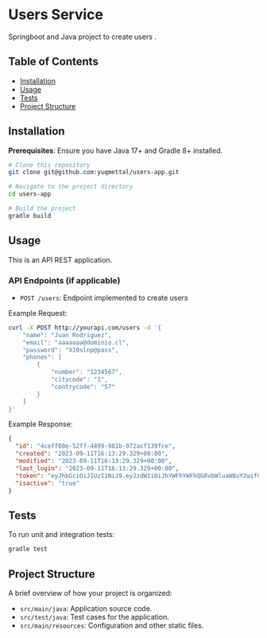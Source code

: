 # Users Service
Springboot and Java project to create users .

## Table of Contents

- [Installation](#installation)
- [Usage](#usage)
- [Tests](#tests)
- [Project Structure](#project-structure)

## Installation

**Prerequisites**: Ensure you have Java 17+ and Gradle 8+ installed.

```bash
# Clone this repository
git clone git@github.com:yuqmettal/users-app.git

# Navigate to the project directory
cd users-app

# Build the project
gradle build
```

## Usage

This is an API REST application.

### API Endpoints (if applicable)

- `POST /users`: Endpoint implemented to create users

Example Request:

```bash
curl -X POST http://yourapi.com/users -d '{
    "name": "Juan Rodriguez",
    "email": "aaaaaaa@dominio.cl",
    "password": "X10slnp@pass",
    "phones": [
        {
            "number": "1234567",
            "citycode": "1",
            "contrycode": "57"
        }
    ]
}'
```

Example Response:
```json
{
  "id": "4ceff08e-52ff-4499-981b-972acf139fce",
  "created": "2023-09-11T16:13:29.329+00:00",
  "modified": "2023-09-11T16:13:29.329+00:00",
  "last_login": "2023-09-11T16:13:29.329+00:00",
  "token": "eyJhbGciOiJIUzI1NiJ9.eyJzdWIiOiJhYWFhYWFhQGRvbWluaW8uY2wifQ.bUtVCClkiWatdTFd84IszwLNJ_6d3LwHF2-l0GMGI70",
  "isactive": "true"
}
```

## Tests

To run unit and integration tests:
```bash
gradle test
```

## Project Structure

A brief overview of how your project is organized:

- `src/main/java`: Application source code.
- `src/test/java`: Test cases for the application.
- `src/main/resources`: Configuration and other static files.


